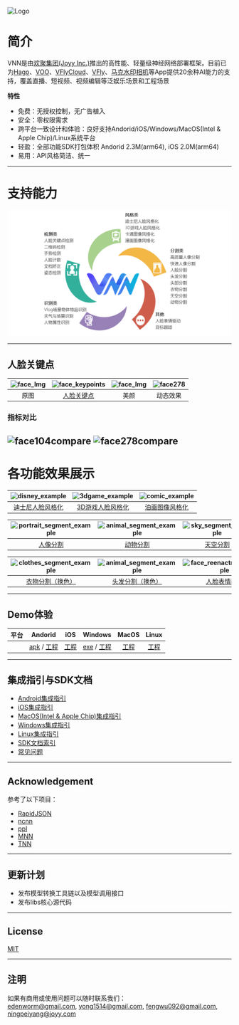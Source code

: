 ![Logo](./doc/resource/vnn_logo.png)

# 简介
VNN是由[欢聚集团(Joyy Inc.)](http://www.huanju.cn/)推出的高性能、轻量级神经网络部署框架。目前已为[Hago](https://www.ihago.net/)、[VOO](https://vooedit.com/)、[VFlyCloud](https://cloud.vflyapp.com/desktop)、[VFly](https://api-web.vflyapp.com/)、[马克水印相机](https://www.markiapp.com/)等App提供20余种AI能力的支持，覆盖直播、短视频、视频编辑等泛娱乐场景和工程场景

**特性**
- 免费：无授权控制，无广告植入
- 安全：零权限需求
- 跨平台一致设计和体验：良好支持Andorid/iOS/Windows/MacOS(Intel & Apple Chip)/Linux系统平台
- 轻盈：全部功能SDK打包体积 Andorid 2.3M(arm64), iOS 2.0M(arm64)
- 易用：API风格简洁、统一

---

# 支持能力
![ability](./doc/resource/ability.png)


---

## 人脸关键点
 | ![face_Img](./doc/resource/face_img.jpg) | ![face_keypoints](./doc/resource/face_keypoints.jpg) | ![face_Img](./doc/resource/face_beautify.png) | ![face278](./doc/resource/face278.gif) |
 | :--------------------------------------: | :--------------------------------------------------: | :-------------------------------------------: | :------------------------------------: |
 |                   原图                   |    [人脸关键点](./doc/face_landmark_detection.md)    |                     美颜                      |                动态效果                |

### 指标对比
![face104compare](./doc/resource/face104compare.png)  ![face278compare](./doc/resource/face278compare.png)
---

# 各功能效果展示

 

 | ![disney_example](./doc/resource/disney_example.gif) | ![3dgame_example](./doc/resource/3dgame_example.gif) |     ![comic_example](./doc/resource/comic_example.gif)     |
 | :--------------------------------------------------: | :--------------------------------------------------: | :--------------------------------------------------------: |
 |  [迪士尼人脸风格化](./doc/disney_face_stylizing.md)  | [3D游戏人脸风格化](./doc/3d_game_face_stylizing.md)  | [油画图像风格化](./doc/cartoonstylizing_comicstylizing.md) |

 | ![portrait_segment_example](./doc/resource/portrait_segment_example.gif) | ![animal_segment_example](./doc/resource/animal_segment_example.gif) | ![sky_segment_example](./doc/resource/sky_segment_example.gif) |
 | :----------------------------------------------------------------------: | :------------------------------------------------------------------: | :------------------------------------------------------------: |
 |                [人像分割](./doc/general_segmentation.md)                 |              [动物分割](./doc/general_segmentation.md)               |           [天空分割](./doc/general_segmentation.md)            |

  | ![clothes_segment_example](./doc/resource/clothes_segment_example.gif) | ![animal_segment_example](./doc/resource/hair_segment_eaxmple.gif) | ![face_reenactment_example](./doc/resource/face_reenactment_example.gif) |
  | :--------------------------------------------------------------------: | :----------------------------------------------------------------: | :----------------------------------------------------------------------: |
  |           [衣物分割（换色）](./doc/general_segmentation.md)            |         [头发分割（换色）](./doc/general_segmentation.md)          |                [人脸表情驱动](./doc/face_reenactment.md)                 |


---

## Demo体验

 | 平台  |                            Andorid                            |         iOS         |                                      Windows                                      |         MacOS         |         Linux         |
 | :---: | :-----------------------------------------------------------: | :-----------------: | :-------------------------------------------------------------------------------: | :-------------------: | :-------------------: |
 |       | [apk](./demos/Android/vnn_demo.apk) / [工程](./demos/Android) | [工程](./demos/iOS) | [exe](./demos/Windows/executable_demo/vnn_win_demo.exe) / [工程](./demos/Windows) | [工程](./demos/MacOS) | [工程](./demos/Linux) |

---

## 集成指引与SDK文档

- [Android集成指引](./demos/Android/readme.md)  
- [iOS集成指引](./demos/iOS/readme.md)  
- [MacOS(Intel & Apple Chip)集成指引](./demos/MacOS/readme.md)   
- [Windows集成指引](./demos/Windows/readme.md)   
- [Linux集成指引](./demos/Linux/readme.md)   
- [SDK文档索引](./doc/doc_index.md)   
- [常见问题](./doc/question_and_answer.md)

---

## Acknowledgement
参考了以下项目：
- [RapidJSON](https://github.com/Tencent/rapidjson)
- [ncnn](https://github.com/Tencent/ncnn)
- [ppl](https://github.com/openppl-public/ppl.nn)
- [MNN](https://github.com/alibaba/MNN)
- [TNN](https://github.com/Tencent/TNN)

---

## 更新计划
- 发布模型转换工具链以及模型调用接口
- 发布libs核心源代码

---
## License

[MIT](./license.txt)

---
## 注明
如果有商用或使用问题可以随时联系我们：  
edenworm@gmail.com, yong1514@gmail.com, fengwu092@gmail.com, ningpeiyang@joyy.com